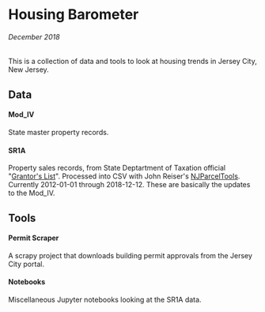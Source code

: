 # Housing Barometer

###### December 2018

This is a collection of data and tools to look at housing trends in Jersey City, New Jersey.

## Data

#### Mod_IV
State master property records.

#### SR1A
Property sales records, from State Deptartment of Taxation official "[Grantor's List](https://www.state.nj.us/treasury/taxation/lpt/grantors_listing.shtml)". Processed into CSV with John Reiser's [NJParcelTools](https://github.com/johnjreiser/NJParcelTools). Currently 2012-01-01 through 2018-12-12. These are basically the updates to the Mod_IV.

## Tools

#### Permit Scraper

A scrapy project that downloads building permit approvals from the Jersey City portal.

#### Notebooks
Miscellaneous Jupyter notebooks looking at the SR1A data.
